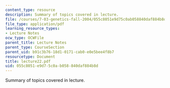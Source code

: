 ```yaml
---
content_type: resource
description: Summary of topics covered in lecture.
file: /courses/7-03-genetics-fall-2004/055c8051e9d75c0ab058840daf884b8d_lecture22.pdf
file_type: application/pdf
learning_resource_types:
- Lecture Notes
ocw_type: OCWFile
parent_title: Lecture Notes
parent_type: CourseSection
parent_uid: b91c3b76-18d1-0171-cab0-e0e5bee4f8b7
resourcetype: Document
title: lecture22.pdf
uid: 055c8051-e9d7-5c0a-b058-840daf884b8d
---
```

Summary of topics covered in lecture.

